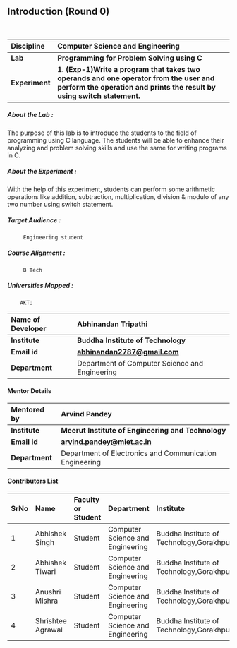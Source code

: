 ## Introduction (Round 0)
<br>

<b>Discipline | <b> Computer Science and Engineering
:--|:--|
<b> Lab | <b> Programming for Problem Solving using C
<b> Experiment|     <b> 1. (Exp-1)Write a program that takes two operands and one operator from the user and perform the operation and prints the result by using switch statement.

<h5> About the Lab : </h5>

The purpose of this lab is to introduce the students to the field of programming using C language. The students will be able to enhance their analyzing and problem solving skills and use the same for writing programs in C.

<h5> About the Experiment : </h5>

With the help of this experiment, students can perform some arithmetic operations like addition, subtraction, multiplication, division & modulo of any two number using switch statement.

<h5> Target Audience : </h5>

         Engineering student

<h5> Course Alignment : </h5>

         B Tech

<h5> Universities Mapped : </h5>

        AKTU

<b> Name of Developer | <b> Abhinandan Tripathi
:--|:--|
<b> Institute | <b> Buddha Institute of Technology
<b> Email id|     <b> abhinandan2787@gmail.com
<b> Department | Department of Computer Science and Engineering

#### Mentor Details

<b>Mentored by | <b> Arvind Pandey
:--|:--|
<b> Institute | <b> Meerut Institute of Engineering and Technology
<b> Email id|     <b> arvind.pandey@miet.ac.in
<b> Department | Department of Electronics and Communication Engineering

#### Contributors List

SrNo | Name | Faculty or Student | Department| Institute | Email id
:--|:--|:--|:--|:--|:--|
1 | Abhishek Singh | Student | Computer Science and Engineering | Buddha Institute of Technology,Gorakhpur | singhabhishek3806@gmail.com 
2 | Abhishek Tiwari | Student | Computer Science and Engineering |Buddha Institute of Technology,Gorakhpur | bababhitiwari8726@gmail.com
3 | Anushri Mishra | Student | Computer Science and Engineering | Buddha Institute of Technology,Gorakhpur | bit18cs08@bit.ac.in
4 | Shrishtee Agrawal | Student | Computer Science and Engineering | Buddha Institute of Technology,Gorakhpur | bit18cs40@bit.ac.in


<br>

